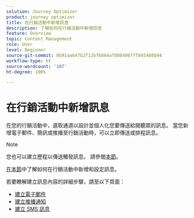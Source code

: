 ```yaml
---
solution: Journey Optimizer
product: journey optimizer
title: 在行銷活動中新增訊息
description: 了解如何在行銷活動中新增訊息
feature: Overview
topic: Content Management
role: User
level: Beginner
source-git-commit: 0b91aa647b2f12bf6864af008406fff845488b94
workflow-type: ht
source-wordcount: '107'
ht-degree: 100%

---
```



# 在行銷活動中新增訊息

在您的行銷活動中，選取通道以設計並個人化您要傳送給閱聽眾的訊息。 當您新增電子郵件、簡訊或推播至行銷活動時，可以立即傳送或排程訊息。

>[!NOTE]
>您也可以建立歷程以傳送觸發訊息。 請參閱[本節](messages-in-journeys.md)。

[在本節](../campaigns/create-campaign.md)中了解如何在行銷活動中新增和設定訊息。

若要瞭解建立訊息內容的詳細步驟，請至以下頁面：

* [建立電子郵件](create-email.md)
* [建立推播通知](create-push.md)
* [建立 SMS 訊息](create-sms.md)
